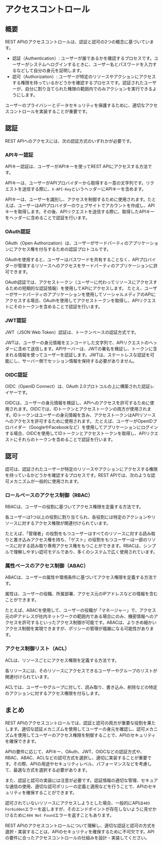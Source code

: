 # アクセスコントロール

## 概要

REST APIのアクセスコントロールは、認証と認可の2つの概念に基づいています。

- 認証（Authentication）: ユーザーが誰であるかを確認するプロセスです。ユーザーがシステムへログインするときに、ユーザー名とパスワードを入力するなどして自分の身元を証明します。
- 認可（Authorization）: ユーザーが特定のリソースやアクションにアクセスする権限を持っているかどうかを確認するプロセスです。認証されたユーザーが、自分に割り当てられた権限の範囲内でのみアクションを実行できるようにします。

ユーザーのプライバシーとデータセキュリティを保護するために、適切なアクセスコントロールを実装することが重要です。

## 認証

REST APIへのアクセスには、次の認証方式のいずれかが必要です。

### APIキー認証

APIキー認証は、ユーザーがAPIキーを使ってREST APIにアクセスする方法です。

APIキーは、ユーザーがAPIプロバイダーから取得する一意の文字列です。リクエストを送信する際に、`X-API-Key`というヘッダーにAPIキーを含めます。

APIキーは、ユーザーを識別し、アクセスを制御するために使用されます。たとえば、ユーザーはAPIプロバイダーのウェブサイトでアカウントを作成し、APIキーを取得します。その後、APIリクエストを送信する際に、取得したAPIキーをヘッダーに含めることで認証を行います。

### OAuth認証

OAuth（Open Authorization）は、ユーザーがサードパーティのアプリケーションにアクセス権を付与するための認証プロトコルです。

OAuthを使用すると、ユーザーはパスワードを共有することなく、APIプロバイダーが管理するリソースへのアクセスをサードパーティのアプリケーションに許可できます。

OAuth認証では、アクセストークン（ユーザーに代わってリソースにアクセスするための短期的な認証情報）を使用してAPIにアクセスします。
たとえ、ユーザーがサードパーティのアプリケーションを使用してソーシャルメディアのAPIにアクセスする場合、OAuthを使用してアクセストークンを取得し、APIリクエストにそのトークンを含めることで認証を行います。

### JWT認証

JWT（JSON Web Token）認証は、トークンベースの認証方式です。

JWTは、ユーザーの身元情報をエンコードした文字列で、APIリクエストのヘッダーに含めて送信します。APIサーバーは、JWTの署名を検証し、トークンに含まれる情報を使ってユーザーを認証します。JWTは、ステートレスな認証を可能にし、サーバー側でセッション情報を保持する必要がありません。

### OIDC認証

OIDC（OpenID Connect）は、OAuth 2.0プロトコルの上に構築された認証レイヤーです。

OIDCは、ユーザーの身元情報を検証し、APIへのアクセスを許可するために使用されます。OIDCでは、IDトークンとアクセストークンの両方が使用されます。IDトークンはユーザーの身元情報を含み、アクセストークンはAPIリソースへのアクセスを許可するために使用されます。
たとえば、ユーザーがOpenIDプロバイダー（GoogleやFacebookなど）を使用してアプリケーションにログインする場合、OIDCを使用してIDトークンとアクセストークンを取得し、APIリクエストにそれらのトークンを含めることで認証を行います。

## 認可

認可は、認証されたユーザーが特定のリソースやアクションにアクセスする権限を持っているかどうかを確認するプロセスです。REST APIでは、次のような認可メカニズムが一般的に使用されます。

### ロールベースのアクセス制御（RBAC）

RBACは、ユーザーの役割に基づいてアクセス権限を定義する方法です。

各ユーザーは1つ以上の役割に割り当てられ、各役割には特定のアクションやリソースに対するアクセス権限が関連付けられています。

たとえば、「管理者」の役割をもつユーザーはすべてのリソースに対する読み取りと書き込みアクセス権を持ち、「ゲスト」の役割をもつユーザーは一部のリソースに対する読み取り専用アクセス権をもつことができます。RBACは、シンプルで理解しやすい認可モデルであり、多くのシステムで広く使用されています。

### 属性ベースのアクセス制御（ABAC）

ABACは、ユーザーの属性や環境条件に基づいてアクセス権限を定義する方法です。

属性は、ユーザーの役職、所属部署、アクセス元のIPアドレスなどの情報を含むことができます。

たとえば、ABACを使用して、ユーザーの役職が「マネージャー」で、アクセス元のIPアドレスが社内ネットワークの範囲内である場合にのみ、機密情報へのアクセスを許可するといったアクセス制御が可能です。ABACは、よりきめ細かいアクセス制御を実現できますが、ポリシーの管理が複雑になる可能性があります。

### アクセス制御リスト（ACL）

ACLは、リソースごとにアクセス権限を定義する方法です。

各リソースには、そのリソースにアクセスできるユーザーやグループのリストが関連付けられています。

ACLでは、ユーザーやグループに対して、読み取り、書き込み、削除などの特定のアクションに対するアクセス権限を付与します。

## まとめ

REST APIのアクセスコントロールでは、認証と認可の両方が重要な役割を果たします。適切な認証メカニズムを使用してユーザーの身元を確認し、認可メカニズムを使用してユーザーのアクセス権限を制御することで、APIのセキュリティを確保できます。

APIの要件に応じて、APIキー、OAuth、JWT、OIDCなどの認証方式や、RBAC、ABAC、ACLなどの認可方式を選択し、適切に実装することが重要です。その際、APIの用途やセキュリティレベル、パフォーマンスなどを考慮して、最適な方式を選択する必要があります。

また、認証と認可の実装には注意が必要です。認証情報の適切な管理、セキュアな通信の使用、適切な認可ポリシーの定義と適用などを行うことで、APIのセキュリティを確保することができます。

認可されていないリソースにアクセスしようとした場合、一般的にAPIは`403 Forbidden`エラーを返しますが、そのエンドポイントが存在しないように見せかけるために`404 Not Found`エラーを返すこともあります。

REST APIのアクセスコントロールについて理解し、適切な認証と認可の方式を選択・実装することは、APIのセキュリティを確保するために不可欠です。APIの要件に合ったアクセスコントロールの仕組みを設計・実装してください。
